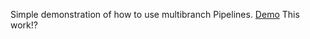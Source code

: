 Simple demonstration of how to use multibranch Pipelines.
[Demo](https://hub.docker.com/r/jenkinsci/pipeline-as-code-github-demo/)
This work!?
